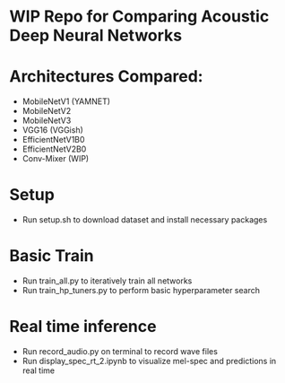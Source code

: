 # WIP Repo for Comparing Acoustic Deep Neural Networks
# Architectures Compared:
- MobileNetV1 (YAMNET)
- MobileNetV2
- MobileNetV3
- VGG16 (VGGish)
- EfficientNetV1B0
- EfficientNetV2B0
- Conv-Mixer (WIP)

# Setup
- Run setup.sh to download dataset and install necessary packages

# Basic Train
- Run train_all.py to iteratively train all networks 
- Run train_hp_tuners.py to perform basic hyperparameter search

# Real time inference
- Run record_audio.py on terminal to record wave files
- Run display_spec_rt_2.ipynb to visualize mel-spec and predictions in real time
